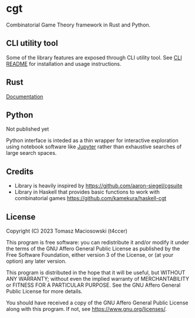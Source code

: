 # cgt

Combinatorial Game Theory framework in Rust and Python.

## CLI utility tool

Some of the library features are exposed through CLI utility tool. See [CLI README](./cgt-cli/README.md) for installation and usage instructions.

## Rust

[Documentation](https://docs.rs/cgt/latest/cgt/)

## Python

Not published yet

Python interface is inteded as a thin wrapper for interactive exploration using notebook software like [Jupyter](https://jupyter.org/) rather than exhaustive searches of large search spaces.

## Credits

- Library is heavily inspired by https://github.com/aaron-siegel/cgsuite
- Library in Haskell that provides basic functions to work with combinatorial games https://github.com/kamekura/haskell-cgt

## License

Copyright (C) 2023 Tomasz Maciosowski (t4ccer)

This program is free software: you can redistribute it and/or modify it under the terms of the GNU Affero General Public License as published by the Free Software Foundation, either version 3 of the License, or (at your option) any later version.

This program is distributed in the hope that it will be useful, but WITHOUT ANY WARRANTY; without even the implied warranty of MERCHANTABILITY or FITNESS FOR A PARTICULAR PURPOSE.
See the GNU Affero General Public License for more details.

You should have received a copy of the GNU Affero General Public License along with this program. If not, see <https://www.gnu.org/licenses/>.
